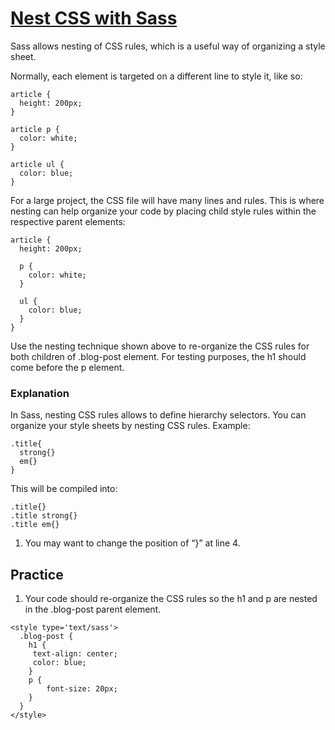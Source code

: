# [Nest CSS with Sass](https://www.freecodecamp.org/learn/front-end-development-libraries/sass/nest-css-with-sass)

Sass allows nesting of CSS rules, which is a useful way of organizing a style sheet.

Normally, each element is targeted on a different line to style it, like so:

```
article {
  height: 200px;
}

article p {
  color: white;
}

article ul {
  color: blue;
}
```

For a large project, the CSS file will have many lines and rules. This is where nesting can help organize your code by placing child style rules within the respective parent elements:

```
article {
  height: 200px;

  p {
    color: white;
  }

  ul {
    color: blue;
  }
}
```

Use the nesting technique shown above to re-organize the CSS rules for both children of .blog-post element. For testing purposes, the h1 should come before the p element.

### Explanation
In Sass, nesting CSS rules allows to define hierarchy selectors.
You can organize your style sheets by nesting CSS rules.
Example:

```
.title{
  strong{}
  em{}
}
```

This will be compiled into:

```
.title{}
.title strong{}
.title em{}
```

1. You may want to change the position of “}” at line 4.

## Practice
1. Your code should re-organize the CSS rules so the h1 and p are nested in the .blog-post parent element.


```
<style type='text/sass'>
  .blog-post { 
    h1 {
     text-align: center;
     color: blue;
    }
    p {
        font-size: 20px;
    } 
  }  
</style>
```